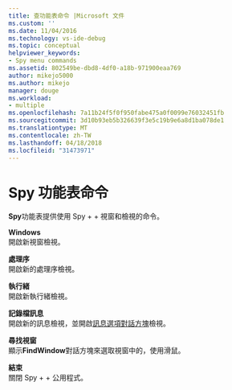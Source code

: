 ```yaml
---
title: 查功能表命令 |Microsoft 文件
ms.custom: ''
ms.date: 11/04/2016
ms.technology: vs-ide-debug
ms.topic: conceptual
helpviewer_keywords:
- Spy menu commands
ms.assetid: 802549be-dbd8-4df0-a18b-971900eaa769
author: mikejo5000
ms.author: mikejo
manager: douge
ms.workload:
- multiple
ms.openlocfilehash: 7a11b24f5f0f950fabe475a0f0099e76032451fb
ms.sourcegitcommit: 3d10b93eb5b326639f3e5c19b9e6a8d1ba078de1
ms.translationtype: MT
ms.contentlocale: zh-TW
ms.lasthandoff: 04/18/2018
ms.locfileid: "31473971"
---
```

# <a name="spy-menu-commands"></a>Spy 功能表命令
**Spy**功能表提供使用 Spy + + 視窗和檢視的命令。  
  
 **Windows**  
 開啟新視窗檢視。  
  
 **處理序**  
 開啟新的處理序檢視。  
  
 **執行緒**  
 開啟新執行緒檢視。  
  
 **記錄檔訊息**  
 開啟新的訊息檢視，並開啟[訊息選項對話方塊](../debugger/message-options-dialog-box.md)檢視。  
  
 **尋找視窗**  
 顯示**FindWindow**對話方塊來選取視窗中的，使用滑鼠。  
  
 **結束**  
 關閉 Spy + + 公用程式。